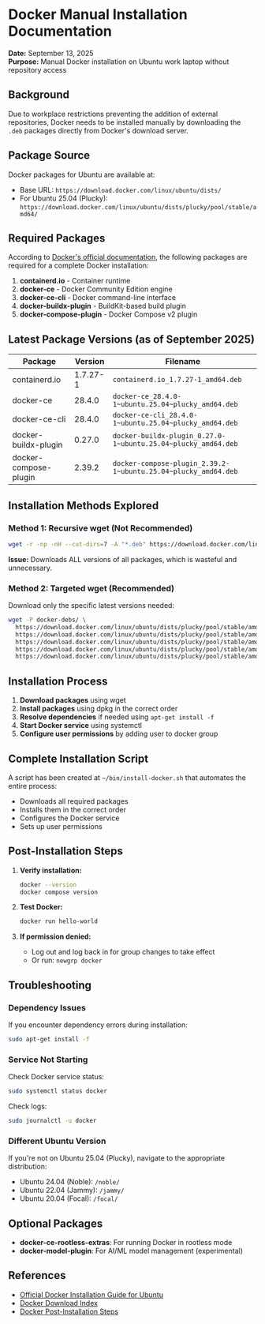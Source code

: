 # Docker Manual Installation Documentation

**Date:** September 13, 2025  
**Purpose:** Manual Docker installation on Ubuntu work laptop without repository access

## Background

Due to workplace restrictions preventing the addition of external repositories, Docker needs to be installed manually by downloading the `.deb` packages directly from Docker's download server.

## Package Source

Docker packages for Ubuntu are available at:
- Base URL: `https://download.docker.com/linux/ubuntu/dists/`
- For Ubuntu 25.04 (Plucky): `https://download.docker.com/linux/ubuntu/dists/plucky/pool/stable/amd64/`

## Required Packages

According to [Docker's official documentation](https://docs.docker.com/engine/install/ubuntu/), the following packages are required for a complete Docker installation:

1. **containerd.io** - Container runtime
2. **docker-ce** - Docker Community Edition engine
3. **docker-ce-cli** - Docker command-line interface
4. **docker-buildx-plugin** - BuildKit-based build plugin
5. **docker-compose-plugin** - Docker Compose v2 plugin

## Latest Package Versions (as of September 2025)

| Package | Version | Filename |
|---------|---------|----------|
| containerd.io | 1.7.27-1 | `containerd.io_1.7.27-1_amd64.deb` |
| docker-ce | 28.4.0 | `docker-ce_28.4.0-1~ubuntu.25.04~plucky_amd64.deb` |
| docker-ce-cli | 28.4.0 | `docker-ce-cli_28.4.0-1~ubuntu.25.04~plucky_amd64.deb` |
| docker-buildx-plugin | 0.27.0 | `docker-buildx-plugin_0.27.0-1~ubuntu.25.04~plucky_amd64.deb` |
| docker-compose-plugin | 2.39.2 | `docker-compose-plugin_2.39.2-1~ubuntu.25.04~plucky_amd64.deb` |

## Installation Methods Explored

### Method 1: Recursive wget (Not Recommended)
```bash
wget -r -np -nH --cut-dirs=7 -A "*.deb" https://download.docker.com/linux/ubuntu/dists/plucky/pool/stable/amd64/
```
**Issue:** Downloads ALL versions of all packages, which is wasteful and unnecessary.

### Method 2: Targeted wget (Recommended)
Download only the specific latest versions needed:
```bash
wget -P docker-debs/ \
  https://download.docker.com/linux/ubuntu/dists/plucky/pool/stable/amd64/containerd.io_1.7.27-1_amd64.deb \
  https://download.docker.com/linux/ubuntu/dists/plucky/pool/stable/amd64/docker-ce_28.4.0-1~ubuntu.25.04~plucky_amd64.deb \
  https://download.docker.com/linux/ubuntu/dists/plucky/pool/stable/amd64/docker-ce-cli_28.4.0-1~ubuntu.25.04~plucky_amd64.deb \
  https://download.docker.com/linux/ubuntu/dists/plucky/pool/stable/amd64/docker-buildx-plugin_0.27.0-1~ubuntu.25.04~plucky_amd64.deb \
  https://download.docker.com/linux/ubuntu/dists/plucky/pool/stable/amd64/docker-compose-plugin_2.39.2-1~ubuntu.25.04~plucky_amd64.deb
```

## Installation Process

1. **Download packages** using wget
2. **Install packages** using dpkg in the correct order
3. **Resolve dependencies** if needed using `apt-get install -f`
4. **Start Docker service** using systemctl
5. **Configure user permissions** by adding user to docker group

## Complete Installation Script

A script has been created at `~/bin/install-docker.sh` that automates the entire process:
- Downloads all required packages
- Installs them in the correct order
- Configures the Docker service
- Sets up user permissions

## Post-Installation Steps

1. **Verify installation:**
   ```bash
   docker --version
   docker compose version
   ```

2. **Test Docker:**
   ```bash
   docker run hello-world
   ```

3. **If permission denied:**
   - Log out and log back in for group changes to take effect
   - Or run: `newgrp docker`

## Troubleshooting

### Dependency Issues
If you encounter dependency errors during installation:
```bash
sudo apt-get install -f
```

### Service Not Starting
Check Docker service status:
```bash
sudo systemctl status docker
```

Check logs:
```bash
sudo journalctl -u docker
```

### Different Ubuntu Version
If you're not on Ubuntu 25.04 (Plucky), navigate to the appropriate distribution:
- Ubuntu 24.04 (Noble): `/noble/`
- Ubuntu 22.04 (Jammy): `/jammy/`
- Ubuntu 20.04 (Focal): `/focal/`

## Optional Packages

- **docker-ce-rootless-extras**: For running Docker in rootless mode
- **docker-model-plugin**: For AI/ML model management (experimental)

## References

- [Official Docker Installation Guide for Ubuntu](https://docs.docker.com/engine/install/ubuntu/)
- [Docker Download Index](https://download.docker.com/linux/ubuntu/dists/)
- [Docker Post-Installation Steps](https://docs.docker.com/engine/install/linux-postinstall/)